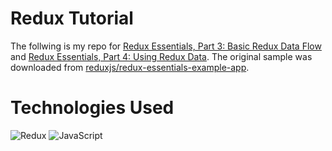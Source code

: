 # Redux Tutorial
The follwing is my repo for [Redux Essentials, Part 3: Basic Redux Data Flow](https://redux.js.org/tutorials/essentials/part-3-data-flow) and [Redux Essentials, Part 4: Using Redux Data](https://redux.js.org/tutorials/essentials/part-4-using-data). The original sample was downloaded from [reduxjs/redux-essentials-example-app](https://github.com/reduxjs/redux-essentials-example-app.git).

# Technologies Used
![Redux](https://img.shields.io/badge/redux-%23593d88.svg?style=for-the-badge&logo=redux&logoColor=white)
![JavaScript](https://img.shields.io/badge/javascript-%23323330.svg?style=for-the-badge&logo=javascript&logoColor=%23F7DF1E)
